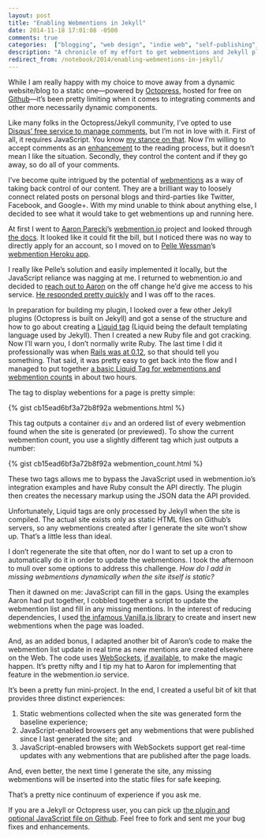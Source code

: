 ```yaml
---
layout: post
title: "Enabling Webmentions in Jekyll"
date: 2014-11-18 17:01:08 -0500
comments: true
categories:  ["blogging", "web design", "indie web", "self-publishing", "decentralization"]
description: "A chronicle of my effort to get webmentions and Jekyll playing nicely together."
redirect_from: /notebook/2014/enabling-webmentions-in-jekyll/
---
```


While I am really happy with my choice to move away from a dynamic website/blog to a static one—powered by [Octopress](http://octopress.org/), hosted for free on [Github](https://github.com)—it’s been pretty limiting when it comes to integrating comments and other more necessarily dynamic components.

<!-- more -->

Like many folks in the Octopress/Jekyll community, I’ve opted to use [Disqus’ free service to manage comments](https://disqus.com/websites/), but I’m not in love with it. First of all, it requires JavaScript. You know [my stance on that](/notebook/2014/a-fundamental-disconnect/). Now I’m willing to accept comments as an [enhancement](https://en.wikipedia.org/wiki/Progressive_enhancement) to the reading process, but it doesn’t mean I like the situation. Secondly, they control the content and if they go away, so do all of your comments.

I’ve become quite intrigued by the potential of [webmentions](http://indiewebcamp.com/webmention) as a way of taking back control of our content. They are a brilliant way to loosely connect related posts on personal blogs and third-parties like Twitter, Facebook, and Google+. With my mind unable to think about anything else, I decided to see what it would take to get webmentions up and running here.

At first I went to [Aaron Parecki](http://aaronparecki.com/)’s [webmention.io](http://webmention.io) project and looked through [the docs](https://github.com/aaronpk/webmention.io/blob/master/README.md). It looked like it could fit the bill, but I noticed there was no way to directly apply for an account, so I moved on to [Pelle Wessman](http://voxpelli.com/)’s [webmention Heroku app](https://webmention.herokuapp.com/).

I really like Pelle’s solution and easily implemented it locally, but the JavaScript reliance was nagging at me. I returned to webmention.io and decided to [reach out to Aaron](https://twitter.com/aarongustafson/status/534394789152948224) on the off change he’d give me access to his service. [He responded pretty quickly](https://twitter.com/aaronpk/status/534398408815964160) and I was off to the races.

In preparation for building my plugin, I looked over a few other Jekyll plugins (Octopress is built on Jekyll) and got a sense of the structure and how to go about creating a [Liquid tag](https://github.com/Shopify/liquid/wiki/Liquid-for-Programmers#create-your-own-tags) (Liquid being the default templating language used by Jekyll). Then I created a new Ruby file and got cracking. Now I’ll warn you, I don’t normally write Ruby. The last time I did it professionally was when [Rails was at 0.12](https://github.com/rails/rails/tree/v0.12.0), so that should tell you something. That said, it was pretty easy to get back into the flow and I managed to put together [a basic Liquid Tag for webmentions and webmention counts](https://github.com/aarongustafson/jekyll-webmention_io) in about two hours.

The tag to display webentions for a page is pretty simple:

{% gist cb15ead6bf3a72b8f92a webmentions.html %}

This tag outputs a container `div` and an ordered list of every webmention found when the site is generated (or previewed). To show the current webmention count, you use a slightly different tag which just outputs a number:

{% gist cb15ead6bf3a72b8f92a webmention_count.html %}

These two tags allows me to bypass the JavaScript used in webmention.io’s integration examples and have Ruby consult the API directly. The plugin then creates the necessary markup using the JSON data the API provided.

Unfortunately, Liquid tags are only processed by Jekyll when the site is compiled. The actual site exists only as static HTML files on Github’s servers, so any webmentions created after I generate the site won’t show up. That’s a little less than ideal.

I don’t regenerate the site that often, nor do I want to set up a cron to automatically do it in order to update the webmentions. I took the afternoon to mull over some options to address this challenge. _How do I add in missing webmentions dynamically when the site itself is static?_

Then it dawned on me: JavaScript can fill in the gaps. Using the examples Aaron had put together, I cobbled together a script to update the webmention list and fill in any missing mentions. In the interest of reducing dependencies, I used [the infamous Vanilla.js library](http://vanilla-js.com) to create and insert new webmentions when the page was loaded.

And, as an added bonus, I adapted another bit of Aaron’s code to make the webmention list update in real time as new mentions are created elsewhere on the Web. The code uses [WebSockets](http://www.w3.org/TR/websockets/), [if available](http://caniuse.com/#feat=websockets), to make the magic happen. It’s pretty nifty and I tip my hat to Aaron for implementing that feature in the webmention.io service.

It’s been a pretty fun mini-project. In the end, I created a useful bit of kit that provides three distinct experiences:

1. Static webmentions collected when the site was generated form the baseline experience;
2. JavaScript-enabled browsers get any webmentions that were published since I last generated the site; and
3. JavaScript-enabled browsers with WebSockets support get real-time updates with any webmentions that are published after the page loads.

And, even better, the next time I generate the site, any missing webmentions will be inserted into the static files for safe keeping.

That’s a pretty nice continuum of experience if you ask me.

If you are a Jekyll or Octopress user, you can pick up [the plugin and optional JavaScript file on Github](https://github.com/aarongustafson/jekyll-webmention_io). Feel free to fork and sent me your bug fixes and enhancements.
